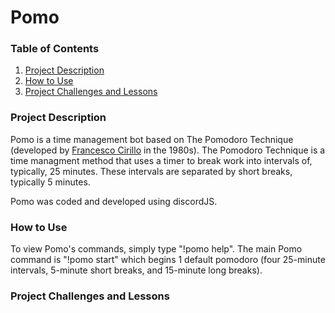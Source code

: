 # Pomo

### Table of Contents
1. [Project Description](#project-description)
2. [How to Use](#how-to-use)
3. [Project Challenges and Lessons](#project-challenges-and-lessons)


### Project Description
Pomo is a time management bot based on The Pomodoro Technique (developed by [Francesco Cirillo](https://francescocirillo.com/) in the 1980s). The Pomodoro Technique is a time managment method that uses a timer to break work into intervals of, typically, 25 minutes. These intervals are separated by short breaks, typically 5 minutes.

Pomo was coded and developed using discordJS.

### How to Use
To view Pomo's commands, simply type "!pomo help". The main Pomo command is "!pomo start" which begins 1 default pomodoro (four 25-minute intervals, 5-minute short breaks, and 15-minute long breaks).

### Project Challenges and Lessons



